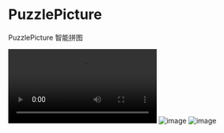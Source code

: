 # PuzzlePicture
PuzzlePicture
智能拼图

![image](https://github.com/TangledHusky/PuzzlePicture/blob/master/Pic/%E6%99%BA%E8%83%BD%E6%8B%BC%E5%9B%BE.mov)
![image](https://github.com/TangledHusky/PuzzlePicture/blob/master/Pic/pic1.png)
![image](https://github.com/TangledHusky/PuzzlePicture/blob/master/Pic/pic2.png)

